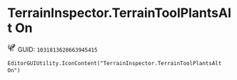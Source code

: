 # TerrainInspector.TerrainToolPlantsAlt On
![](/img/TerrainInspector.TerrainToolPlantsAlt%20On.png)
GUID: `1031813628663945415`
```
EditorGUIUtility.IconContent("TerrainInspector.TerrainToolPlantsAlt On")
```
